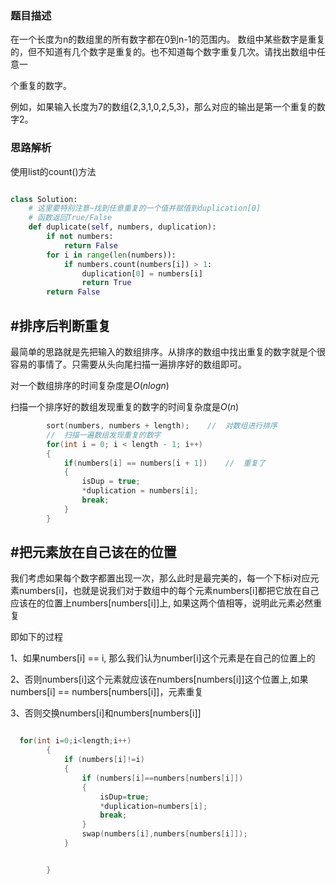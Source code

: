 
### 题目描述

在一个长度为n的数组里的所有数字都在0到n-1的范围内。 数组中某些数字是重复的，但不知道有几个数字是重复的。也不知道每个数字重复几次。请找出数组中任意一

个重复的数字。 

例如，如果输入长度为7的数组{2,3,1,0,2,5,3}，那么对应的输出是第一个重复的数字2。

### 思路解析

使用list的count()方法

```python

class Solution:
    # 这里要特别注意~找到任意重复的一个值并赋值到duplication[0]
    # 函数返回True/False
    def duplicate(self, numbers, duplication):
        if not numbers:
            return False
        for i in range(len(numbers)):
            if numbers.count(numbers[i]) > 1:
                duplication[0] = numbers[i]
                return True
        return False

```


#排序后判断重复
-------

最简单的思路就是先把输入的数组排序。从排序的数组中找出重复的数字就是个很容易的事情了。只需要从头向尾扫描一遍排序好的数组即可。

对一个数组排序的时间复杂度是$O(nlogn)$

扫描一个排序好的数组发现重复的数字的时间复杂度是$O(n)$


```cpp
        sort(numbers, numbers + length);    //  对数组进行排序
        //  扫描一遍数组发现重复的数字
        for(int i = 0; i < length - 1; i++)
        {
            if(numbers[i] == numbers[i + 1])    //  重复了
            {
                isDup = true;
                *duplication = numbers[i];
                break;
            }
        }

```

**#把元素放在自己该在的位置**
--------

我们考虑如果每个数字都置出现一次，那么此时是最完美的，每一个下标i对应元素numbers[i]，也就是说我们对于数组中的每个元素numbers[i]都把它放在自己应该在的位置上numbers[numbers[i]]上, 如果这两个值相等，说明此元素必然重复

即如下的过程

1、如果numbers[i] == i, 那么我们认为number[i]这个元素是在自己的位置上的

2、否则numbers[i]这个元素就应该在numbers[numbers[i]]这个位置上,如果numbers[i] == numbers[numbers[i]]，元素重复 

3、否则交换numbers[i]和numbers[numbers[i]]

```cpp

  for(int i=0;i<length;i++)
        {
            if (numbers[i]!=i)
            {
                if (numbers[i]==numbers[numbers[i]])
                {
                    isDup=true;
                    *duplication=numbers[i];
                    break;
                }
                swap(numbers[i],numbers[numbers[i]]);
            }


        }

```
